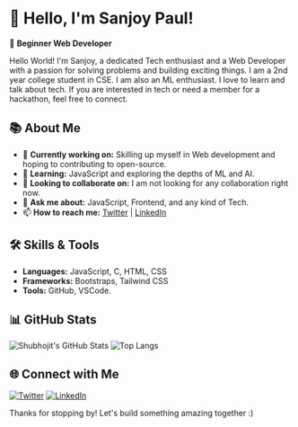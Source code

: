 # 👋 Hello, I'm Sanjoy Paul!

🌟 **Beginner Web Developer**

Hello World! I'm Sanjoy, a dedicated Tech enthusiast and a Web Developer with a passion for solving problems and building exciting things. I am a 2nd year college student in CSE. I am also an ML enthusiast. I love to learn and talk about tech. If you are interested in tech or need a member for a hackathon, feel free to connect.
## 📚 About Me

- 🔭 **Currently working on:** Skilling up myself in Web development and hoping to contributing to open-source.
- 🌱 **Learning:** JavaScript and exploring the depths of ML and AI.
- 👯 **Looking to collaborate on:** I am not looking for any collaboration right now.
- 💬 **Ask me about:** JavaScript, Frontend, and any kind of Tech.
- 📫 **How to reach me:** [Twitter](https://x.com/SanjoyPaul0981) | [LinkedIn](https://www.linkedin.com/in/sanjoy-paul-b0053122a/)


## 🛠️ Skills & Tools

- **Languages:** JavaScript, C, HTML, CSS
- **Frameworks:** Bootstraps, Tailwind CSS
- **Tools:** GitHub, VSCode.

## 📊 GitHub Stats

![Shubhojit's GitHub Stats](https://github-readme-stats.vercel.app/api?username=SANJOY-PAUL-0981&show_icons=true&theme=radical)
![Top Langs](https://github-readme-stats.vercel.app/api/top-langs/?username=SANJOY-PAUL-0981&layout=compact&theme=radical)

## 🌐 Connect with Me

[![Twitter](https://img.shields.io/badge/Instagram-%23E4405F.svg?&style=for-the-badge&logo=instagram&logoColor=white)](https://x.com/SanjoyPaul0981)
[![LinkedIn](https://img.shields.io/badge/LinkedIn-%230077B5.svg?&style=for-the-badge&logo=linkedin&logoColor=white)]([https://www.linkedin.com/in/shubhojit-ghosh-571379291](https://www.linkedin.com/in/sanjoy-paul-b0053122a/))

Thanks for stopping by! Let's build something amazing together :)
